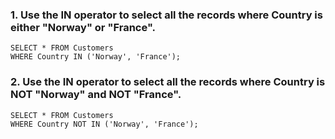 ### 1. Use the IN operator to select all the records where Country is either "Norway" or "France".
```
SELECT * FROM Customers
WHERE Country IN ('Norway', 'France');
```
### 2. Use the IN operator to select all the records where Country is NOT "Norway" and NOT "France".
```
SELECT * FROM Customers
WHERE Country NOT IN ('Norway', 'France');
```
